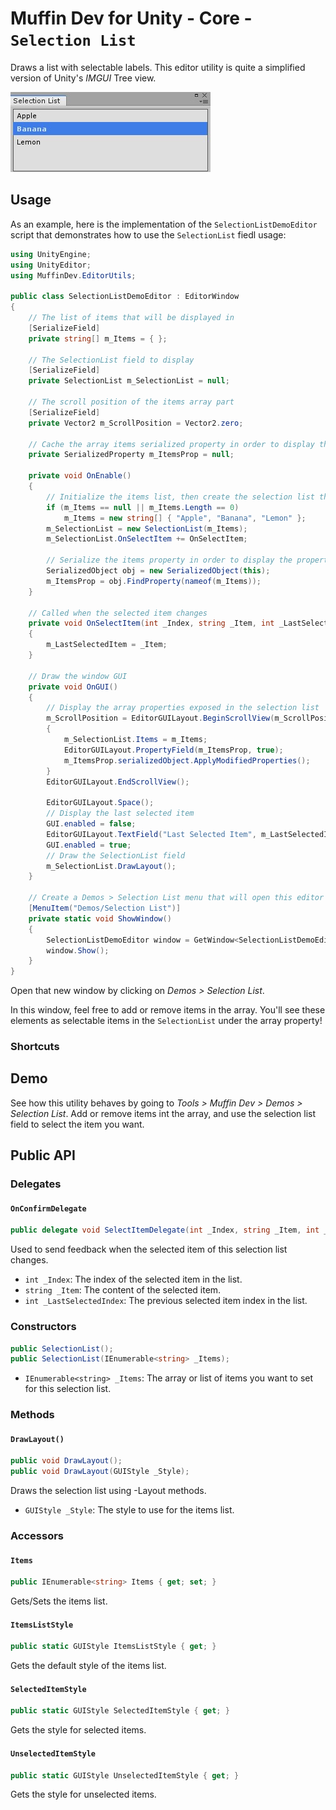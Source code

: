 # Muffin Dev for Unity - Core - `Selection List`

Draws a list with selectable labels. This editor utility is quite a simplified version of Unity's *IMGUI* Tree view.

![`SelectionList` field preview](./Images/selection-list.jpg)

## Usage

As an example, here is the implementation of the `SelectionListDemoEditor` script that demonstrates how to use the `SelectionList` fiedl usage:

```cs
using UnityEngine;
using UnityEditor;
using MuffinDev.EditorUtils;

public class SelectionListDemoEditor : EditorWindow
{
    // The list of items that will be displayed in 
    [SerializeField]
    private string[] m_Items = { };

    // The SelectionList field to display
    [SerializeField]
    private SelectionList m_SelectionList = null;

    // The scroll position of the items array part
    [SerializeField]
    private Vector2 m_ScrollPosition = Vector2.zero;

    // Cache the array items serialized property in order to display the array property field as expected
    private SerializedProperty m_ItemsProp = null;

    private void OnEnable()
    {
        // Initialize the items list, then create the selection list that will show these items and make them selectable
        if (m_Items == null || m_Items.Length == 0)
            m_Items = new string[] { "Apple", "Banana", "Lemon" };
        m_SelectionList = new SelectionList(m_Items);
        m_SelectionList.OnSelectItem += OnSelectItem;

        // Serialize the items property in order to display the property field for the array
        SerializedObject obj = new SerializedObject(this);
        m_ItemsProp = obj.FindProperty(nameof(m_Items));
    }

    // Called when the selected item changes
    private void OnSelectItem(int _Index, string _Item, int _LastSelectedIndex)
    {
        m_LastSelectedItem = _Item;
    }

    // Draw the window GUI
    private void OnGUI()
    {
        // Display the array properties exposed in the selection list
        m_ScrollPosition = EditorGUILayout.BeginScrollView(m_ScrollPosition, GUILayout.Height(120f));
        {
            m_SelectionList.Items = m_Items;
            EditorGUILayout.PropertyField(m_ItemsProp, true);
            m_ItemsProp.serializedObject.ApplyModifiedProperties();
        }
        EditorGUILayout.EndScrollView();

        EditorGUILayout.Space();
        // Display the last selected item
        GUI.enabled = false;
        EditorGUILayout.TextField("Last Selected Item", m_LastSelectedItem);
        GUI.enabled = true;
        // Draw the SelectionList field
        m_SelectionList.DrawLayout();
    }

    // Create a Demos > Selection List menu that will open this editor window.
    [MenuItem("Demos/Selection List")]
    private static void ShowWindow()
    {
        SelectionListDemoEditor window = GetWindow<SelectionListDemoEditor>(false, EDITOR_WINDOW_TITLE, true);
        window.Show();
    }
}
```

Open that new window by clicking on *Demos > Selection List*.

In this window, feel free to add or remove items in the array. You'll see these elements as selectable items in the `SelectionList` under the array property!

### Shortcuts

## Demo

See how this utility behaves by going to *Tools > Muffin Dev > Demos > Selection List*. Add or remove items int the array, and use the selection list field to select the item you want.

## Public API

### Delegates

#### `OnConfirmDelegate`

```cs
public delegate void SelectItemDelegate(int _Index, string _Item, int _LastSelectedIndex)
```

Used to send feedback when the selected item of this selection list changes.

- `int _Index`: The index of the selected item in the list.
- `string _Item`: The content of the selected item.
- `int _LastSelectedIndex`: The previous selected item index in the list.

### Constructors

```cs
public SelectionList();
public SelectionList(IEnumerable<string> _Items);
```

- `IEnumerable<string> _Items`: The array or list of items you want to set for this selection list.

### Methods

#### `DrawLayout()`

```cs
public void DrawLayout();
public void DrawLayout(GUIStyle _Style);
```

Draws the selection list using -Layout methods.

- `GUIStyle _Style`: The style to use for the items list.

### Accessors

#### `Items`

```cs
public IEnumerable<string> Items { get; set; }
```

Gets/Sets the items list.

#### `ItemsListStyle`

```cs
public static GUIStyle ItemsListStyle { get; }
```

Gets the default style of the items list.

#### `SelectedItemStyle`

```cs
public static GUIStyle SelectedItemStyle { get; }
```

Gets the style for selected items.

#### `UnselectedItemStyle`

```cs
public static GUIStyle UnselectedItemStyle { get; }
```

Gets the style for unselected items.
